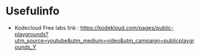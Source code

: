 # Usefulinfo
- Kodecloud Free labs link : https://kodekloud.com/pages/public-playgrounds?utm_source=youtube&utm_medium=video&utm_campaign=publicplaygrounds_Y
